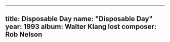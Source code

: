 
---
title: Disposable Day
name: "Disposable Day"
year:  1993
album: Walter Klang lost
composer: Rob Nelson
---
